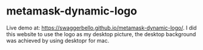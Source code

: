 # metamask-dynamic-logo
Live demo at: https://swaggerbello.github.io/metamask-dynamic-logo/.
I did this website to use the logo as my desktop picture, 
the desktop background was achieved by using desktopr for mac.
